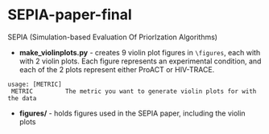 # SEPIA-paper-final
SEPIA (Simulation-based Evaluation Of PriorIzation Algorithms)

- __make_violinplots.py__ - creates 9 violin plot figures in ```\figures```, each with with 2 violin plots. Each figure represents an experimental condition, and each of the 2 plots represent either ProACT or HIV-TRACE.

```
usage: [METRIC]
 METRIC			The metric you want to generate violin plots for with the data
```

- __figures/__ - holds figures used in the SEPIA paper, including the violin plots
